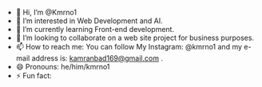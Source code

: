 - 👋 Hi, I’m @Kmrno1
- 👀 I’m interested in Web Development and AI.
- 🌱 I’m currently learning Front-end development.
- 💞️ I’m looking to collaborate on a web site project for business purposes.
- 📫 How to reach me: You can follow My Instagram: @kmrno1 and my e-mail address is: kamranbad169@gmail.com .
- 😄 Pronouns: he/him/kmrno1
- ⚡ Fun fact:

<!---
Kmrno1/Kmrno1 is a ✨ special ✨ repository because its `README.md` (this file) appears on your GitHub profile.
You can click the Preview link to take a look at your changes.
--->
